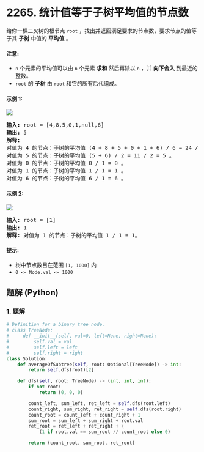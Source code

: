 # 2265. 统计值等于子树平均值的节点数
给你一棵二叉树的根节点 `root` ，找出并返回满足要求的节点数，要求节点的值等于其 **子树** 中值的 **平均值** 。

#### 注意:
* `n` 个元素的平均值可以由 `n` 个元素 **求和** 然后再除以 `n` ，并 **向下舍入** 到最近的整数。
* `root` 的 **子树** 由 `root` 和它的所有后代组成。

#### 示例 1:
![](https://assets.leetcode.com/uploads/2022/03/15/image-20220315203925-1.png)
<pre>
<strong>输入:</strong> root = [4,8,5,0,1,null,6]
<strong>输出:</strong> 5
<strong>解释:</strong>
对值为 4 的节点：子树的平均值 (4 + 8 + 5 + 0 + 1 + 6) / 6 = 24 / 6 = 4 。
对值为 5 的节点：子树的平均值 (5 + 6) / 2 = 11 / 2 = 5 。
对值为 0 的节点：子树的平均值 0 / 1 = 0 。
对值为 1 的节点：子树的平均值 1 / 1 = 1 。
对值为 6 的节点：子树的平均值 6 / 1 = 6 。
</pre>

#### 示例 2:
![](https://assets.leetcode.com/uploads/2022/03/26/image-20220326133920-1.png)
<pre>
<strong>输入:</strong> root = [1]
<strong>输出:</strong> 1
<strong>解释:</strong> 对值为 1 的节点：子树的平均值 1 / 1 = 1。
</pre>

#### 提示:
* 树中节点数目在范围 `[1, 1000]` 内
* `0 <= Node.val <= 1000`

## 题解 (Python)

### 1. 题解
```Python
# Definition for a binary tree node.
# class TreeNode:
#     def __init__(self, val=0, left=None, right=None):
#         self.val = val
#         self.left = left
#         self.right = right
class Solution:
    def averageOfSubtree(self, root: Optional[TreeNode]) -> int:
        return self.dfs(root)[2]

    def dfs(self, root: TreeNode) -> (int, int, int):
        if not root:
            return (0, 0, 0)

        count_left, sum_left, ret_left = self.dfs(root.left)
        count_right, sum_right, ret_right = self.dfs(root.right)
        count_root = count_left + count_right + 1
        sum_root = sum_left + sum_right + root.val
        ret_root = ret_left + ret_right + \
            (1 if root.val == sum_root // count_root else 0)

        return (count_root, sum_root, ret_root)
```
